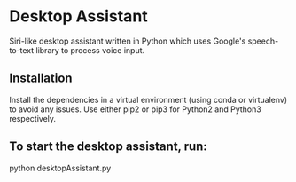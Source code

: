 # Desktop Assistant

Siri-like desktop assistant written in Python which uses Google's speech-to-text library to process voice input.
## Installation
Install the dependencies in a virtual environment (using conda or virtualenv) to avoid any issues. Use either pip2 or pip3 for Python2 and Python3 respectively.

## To start the desktop assistant, run:
python desktopAssistant.py